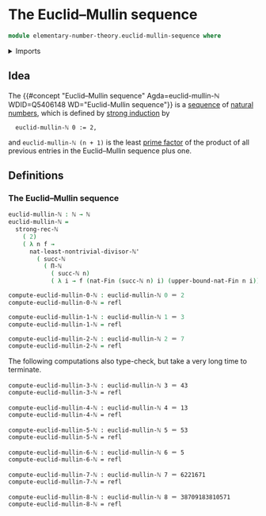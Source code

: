 # The Euclid–Mullin sequence

```agda
module elementary-number-theory.euclid-mullin-sequence where
```

<details><summary>Imports</summary>

```agda
open import elementary-number-theory.fundamental-theorem-of-arithmetic
open import elementary-number-theory.natural-numbers
open import elementary-number-theory.products-of-natural-numbers
open import elementary-number-theory.strict-inequality-natural-numbers
open import elementary-number-theory.strong-induction-natural-numbers

open import foundation.dependent-pair-types
open import foundation.identity-types
open import foundation.unit-type

open import univalent-combinatorics.standard-finite-types
```

</details>

## Idea

The
{{#concept "Euclid–Mullin sequence" Agda=euclid-mullin-ℕ WDID=Q5406148 WD="Euclid-Mullin sequence"}}
is a [sequence](foundation.sequences.md) of
[natural numbers](elementary-number-theory.natural-numbers.md), which is defined
by
[strong induction](elementary-number-theory.strong-induction-natural-numbers.md)
by

```text
  euclid-mullin-ℕ 0 := 2,
```

and `euclid-mullin-ℕ (n + 1)` is the least
[prime factor](elementary-number-theory.prime-numbers.md) of the product of all
previous entries in the Euclid–Mullin sequence plus one.

## Definitions

### The Euclid–Mullin sequence

```agda
euclid-mullin-ℕ : ℕ → ℕ
euclid-mullin-ℕ =
  strong-rec-ℕ
    ( 2)
    ( λ n f →
      nat-least-nontrivial-divisor-ℕ'
        ( succ-ℕ
          ( Π-ℕ
            ( succ-ℕ n)
            ( λ i → f (nat-Fin (succ-ℕ n) i) (upper-bound-nat-Fin n i)))))

compute-euclid-mullin-0-ℕ : euclid-mullin-ℕ 0 ＝ 2
compute-euclid-mullin-0-ℕ = refl

compute-euclid-mullin-1-ℕ : euclid-mullin-ℕ 1 ＝ 3
compute-euclid-mullin-1-ℕ = refl

compute-euclid-mullin-2-ℕ : euclid-mullin-ℕ 2 ＝ 7
compute-euclid-mullin-2-ℕ = refl
```

The following computations also type-check, but take a very long time to
terminate.

```text
compute-euclid-mullin-3-ℕ : euclid-mullin-ℕ 3 ＝ 43
compute-euclid-mullin-3-ℕ = refl

compute-euclid-mullin-4-ℕ : euclid-mullin-ℕ 4 ＝ 13
compute-euclid-mullin-4-ℕ = refl

compute-euclid-mullin-5-ℕ : euclid-mullin-ℕ 5 ＝ 53
compute-euclid-mullin-5-ℕ = refl

compute-euclid-mullin-6-ℕ : euclid-mullin-ℕ 6 ＝ 5
compute-euclid-mullin-6-ℕ = refl

compute-euclid-mullin-7-ℕ : euclid-mullin-ℕ 7 ＝ 6221671
compute-euclid-mullin-7-ℕ = refl

compute-euclid-mullin-8-ℕ : euclid-mullin-ℕ 8 ＝ 38709183810571
compute-euclid-mullin-8-ℕ = refl
```
